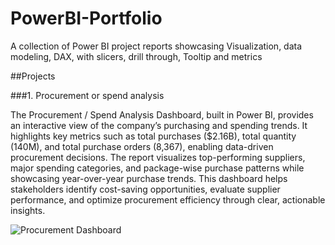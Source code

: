 # PowerBI-Portfolio
A collection of Power BI project reports showcasing Visualization, data modeling, DAX, with slicers, drill through, Tooltip and metrics

##Projects

###1. Procurement or spend analysis

The Procurement / Spend Analysis Dashboard, built in Power BI, provides an interactive view of the company’s purchasing and spending trends. It highlights key metrics such as total purchases ($2.16B), total quantity (140M), and total purchase orders (8,367), enabling data-driven procurement decisions. The report visualizes top-performing suppliers, major spending categories, and package-wise purchase patterns while showcasing year-over-year purchase trends. This dashboard helps stakeholders identify cost-saving opportunities, evaluate supplier performance, and optimize procurement efficiency through clear, actionable insights.

![Procurement Dashboard](.PowerBI-Portfolio/Procurement_Analysis/procurement_report.png)
